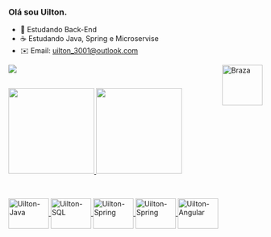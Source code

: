  ### Olá sou Uilton.

- 📖 Estudando Back-End
- ☕ Estudando Java, Spring e Microservise
- ✉️ Email: uilton_3001@outlook.com

<div>
  <a href="https://www.linkedin.com/in/uilton-ribeiro/">
    <img src="https://img.shields.io/badge/LinkedIn-0077B5?style=for-the-badge&logo=linkedin&logoColor=white" />
    <img align="right" alt="Braza" height = "80" src=https://github.com/UiltonRibeiro/UiltonRibeiro/assets/125402910/a518c1de-806d-43b7-b6df-46b3ecdabf53/
>
</div>

##
<div>
  <a href="https://github.com/UiltonRibeiro">
  <img height="170em" src="https://github-readme-stats.vercel.app/api?username=UiltonRibeiro&show_icons=true&theme=ayu-mirage"/>
  <img height="170em" src="https://github-readme-stats.vercel.app/api/top-langs/?username=UiltonRibeiro&layout=donut&langs_count=7&theme=ayu-mirage"/>
</div>

##
<div style="display: inline_block">
  <br>
  <img align="center" alt="Uilton-Java" height="60" width="80" src="https://cdn.jsdelivr.net/gh/devicons/devicon/icons/java/java-original-wordmark.svg" />
  <img align="center" alt="Uilton-SQL" height="60" width="80" src="https://cdn.jsdelivr.net/gh/devicons/devicon/icons/postgresql/postgresql-plain-wordmark.svg" />
  <img align="center" alt="Uilton-Spring" height="60" width="80" src="https://cdn.jsdelivr.net/gh/devicons/devicon/icons/spring/spring-original-wordmark.svg" />
  <img align="center" alt="Uilton-Spring" height="60" width="80" src="https://cdn.jsdelivr.net/gh/devicons/devicon/icons/html5/html5-plain-wordmark.svg" />
   <img align="center" alt="Uilton-Angular" height="60" width="80" src="https://cdn.jsdelivr.net/gh/devicons/devicon/icons/angularjs/angularjs-original.svg" />
  
</div>
